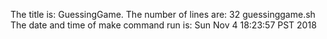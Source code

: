 The title is: GuessingGame.
The number of lines are: 
      32 guessinggame.sh
The date and time of make command run is: 
Sun Nov  4 18:23:57 PST 2018
